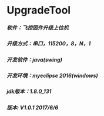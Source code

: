 # UpgradeTool
##### 软件：飞控固件升级上位机
##### 升级方式：串口，115200，8，N，1
##### 开发软件：java(swing)
##### 开发环境：myeclipse 2016(windows)
##### jdk版本：1.8.0_131
##### 版本: V1.0.1    2017/6/6
